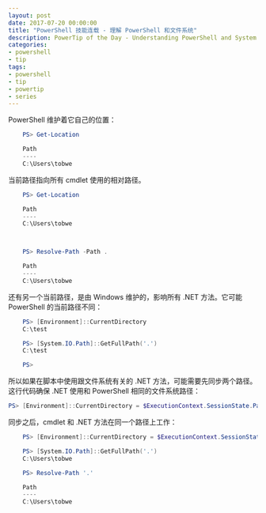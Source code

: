```yaml
---
layout: post
date: 2017-07-20 00:00:00
title: "PowerShell 技能连载 - 理解 PowerShell 和文件系统"
description: PowerTip of the Day - Understanding PowerShell and System Paths
categories:
- powershell
- tip
tags:
- powershell
- tip
- powertip
- series
---
```

PowerShell 维护着它自己的位置：

```powershell
    PS> Get-Location

    Path
    ----
    C:\Users\tobwe
```

当前路径指向所有 cmdlet 使用的相对路径。

```powershell
    PS> Get-Location

    Path
    ----
    C:\Users\tobwe



    PS> Resolve-Path -Path .

    Path
    ----
    C:\Users\tobwe
```

还有另一个当前路径，是由 Windows 维护的，影响所有 .NET 方法。它可能 PowerShell 的当前路径不同：

```powershell
    PS> [Environment]::CurrentDirectory
    C:\test

    PS> [System.IO.Path]::GetFullPath('.')
    C:\test

    PS>
```

所以如果在脚本中使用跟文件系统有关的 .NET 方法，可能需要先同步两个路径。这行代码确保 .NET 使用和 PowerShell 相同的文件系统路径：

```powershell
PS> [Environment]::CurrentDirectory = $ExecutionContext.SessionState.Path.CurrentFileSystemLocation
```

同步之后，cmdlet 和 .NET 方法在同一个路径上工作：

```powershell
    PS> [Environment]::CurrentDirectory = $ExecutionContext.SessionState.Path.CurrentFileSystemLocation

    PS> [System.IO.Path]::GetFullPath('.')
    C:\Users\tobwe

    PS> Resolve-Path '.'

    Path
    ----
    C:\Users\tobwe
```

<!--本文国际来源：[Understanding PowerShell and System Paths](http://community.idera.com/powershell/powertips/b/tips/posts/understanding-powershell-and-system-paths)-->
